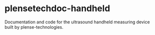 # plensetechdoc-handheld
Documentation and code for the ultrasound handheld measuring device built by plense-technologies.
